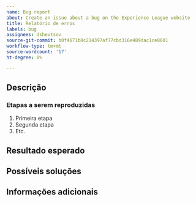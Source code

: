 ```yaml
---
name: Bug report
about: Create an issue about a bug on the Experience League website
title: Relatório de erros
labels: bug
assignees: dshevtsov
source-git-commit: b0f4671b8c214397af77cbd316e489dac1ce8601
workflow-type: tm+mt
source-wordcount: '17'
ht-degree: 0%

---
```



## Descrição

<!-- (REQUIRED) What is the issue or current behavior? -->

### Etapas a serem reproduzidas

<!-- (OPTIONAL) What needs to be done to replicate this issue? You can provide your scenario in a Gist. -->

1. Primeira etapa
1. Segunda etapa
1. Etc.

## Resultado esperado

<!-- (REQUIRED) What is the expected result or behavior after resolving this issue? -->

## Possíveis soluções

<!-- (OPTIONAL) What would a solution for this issue look like? -->

## Informações adicionais

<!-- (OPTIONAL) What other information can you provide about this issue? -->

<!--
Thank you for taking the time to report this issue!
GitHub Issues in this repo should relate to this project's codebase.

Before submitting this issue, make sure you are complying with our Code of Conduct:
https://github.com/AdobeDocs/commerce-operations.en/blob/main/code-of-conduct.md

Issues that do not comply with our Code of Conduct or do not contain enough information may be closed at the maintainers' discretion.

Feel free to remove this section before creating this issue.
-->
